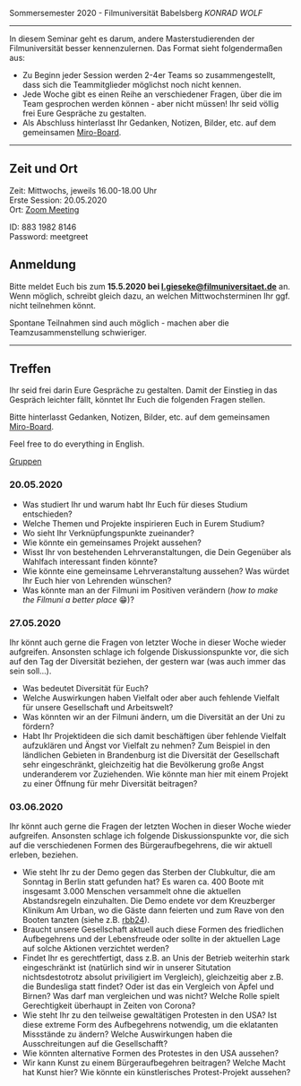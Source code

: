 Sommersemester 2020 - Filmuniversität Babelsberg *KONRAD WOLF*

---

In diesem Seminar geht es darum, andere Masterstudierenden der Filmuniversität besser kennenzulernen. Das Format sieht folgendermaßen aus:

- Zu Beginn jeder Session werden 2-4er Teams so zusammengestellt, dass sich die Teammitglieder möglichst noch nicht kennen.
- Jede Woche gibt es einen Reihe an verschiedener Fragen, über die im Team gesprochen werden können - aber nicht müssen! Ihr seid völlig frei Eure Gespräche zu gestalten.
- Als Abschluss hinterlasst Ihr Gedanken, Notizen, Bilder, etc. auf dem gemeinsamen [Miro-Board](https://miro.com/welcomeonboard/NHIGioq1QrUiKjM5QjdPXgtjg2Ql3iEpkD8bzQtTBvNW82WNil00YbHBVCITUZNq).

---

## Zeit und Ort

Zeit: Mittwochs, jeweils 16.00-18.00 Uhr  
Erste Session: 20.05.2020  
Ort: [Zoom Meeting](https://us02web.zoom.us/j/88319828146?pwd=OG1jY3MwQzlRdkdyNHVJZEtvR0UrUT09)    

ID: 883 1982 8146  
Password: meetgreet  

## Anmeldung

Bitte meldet Euch bis zum **15.5.2020 bei l.gieseke@filmuniversitaet.de** an. Wenn möglich, schreibt gleich dazu, an welchen Mittwochsterminen Ihr ggf. nicht teilnehmen könnt.  

Spontane Teilnahmen sind auch möglich - machen aber die Teamzusammenstellung schwieriger.

---

## Treffen

Ihr seid frei darin Eure Gespräche zu gestalten. Damit der Einstieg in das Gespräch leichter fällt, könntet Ihr Euch die folgenden Fragen stellen.

Bitte hinterlasst Gedanken, Notizen, Bilder, etc. auf dem gemeinsamen [Miro-Board](https://miro.com/welcomeonboard/NHIGioq1QrUiKjM5QjdPXgtjg2Ql3iEpkD8bzQtTBvNW82WNil00YbHBVCITUZNq).

Feel free to do everything in English.

[Gruppen](https://owncloud.gwdg.de/index.php/s/0ZipX9UM0OU96U3)

### 20.05.2020

* Was studiert Ihr und warum habt Ihr Euch für dieses Studium entschieden?
* Welche Themen und Projekte inspirieren Euch in Eurem Studium?
* Wo sieht Ihr Verknüpfungspunkte zueinander?
* Wie könnte ein gemeinsames Projekt aussehen?
* Wisst Ihr von bestehenden Lehrveranstaltungen, die Dein Gegenüber als Wahlfach interessant finden könnte?
* Wie könnte eine gemeinsame Lehrveranstaltung aussehen? Was würdet Ihr Euch hier von Lehrenden wünschen?
* Was könnte man an der Filmuni im Positiven verändern (*how to make the Filmuni a better place* 😁)?

### 27.05.2020

Ihr könnt auch gerne die Fragen von letzter Woche in dieser Woche wieder aufgreifen. Ansonsten schlage ich folgende Diskussionspunkte vor, die sich auf den Tag der Diversität beziehen, der gestern war (was auch immer das sein soll...).

* Was bedeutet Diversität für Euch?
* Welche Auswirkungen haben Vielfalt oder aber auch fehlende Vielfalt für unsere Gesellschaft und Arbeitswelt?
* Was könnten wir an der Filmuni ändern, um die Diversität an der Uni zu fördern?
* Habt Ihr Projektideen die sich damit beschäftigen über fehlende Vielfalt aufzuklären und Ängst vor Vielfalt zu nehmen? Zum Beispiel in den ländlichen Gebieten in Brandenburg ist die Diversität der Gesellschaft sehr eingeschränkt, gleichzeitig hat die Bevölkerung große Angst underanderem vor Zuziehenden. Wie könnte man hier mit einem Projekt zu einer Öffnung für mehr Diversität beitragen?

### 03.06.2020

Ihr könnt auch gerne die Fragen der letzten Wochen in dieser Woche wieder aufgreifen. Ansonsten schlage ich folgende Diskussionspunkte vor, die sich auf die verschiedenen Formen des Bürgeraufbegehrens, die wir aktuell erleben, beziehen.

* Wie steht Ihr zu der Demo gegen das Sterben der Clubkultur, die am Sonntag in Berlin statt gefunden hat? Es waren ca. 400 Boote mit insgesamt 3.000 Menschen versammelt ohne die aktuellen Abstandsregeln einzuhalten. Die Demo endete vor dem Kreuzberger Klinikum Am Urban, wo die Gäste dann feierten und zum Rave von den Booten tanzten (siehe z.B. [rbb24](https://www.rbb24.de/panorama/beitrag/2020/06/berlin-friedrichshain-kreuzberg-treptow-koepenick-3000-menschen-demo-schlauchboote-clubkultur-landwehrkanal.html)). 
* Braucht unsere Gesellschaft aktuell auch diese Formen des friedlichen Aufbegehrens und der Lebensfreude oder sollte in der aktuellen Lage auf solche Aktionen verzichtet werden?
* Findet Ihr es gerechtfertigt, dass z.B. an Unis der Betrieb weiterhin stark eingeschränkt ist (natürlich sind wir in unserer Situtation nichtsdestotrotz absolut priviligiert im Vergleich), gleichzeitig aber z.B. die Bundesliga statt findet? Oder ist das ein Vergleich von Äpfel und Birnen? Was darf man vergleichen und was nicht? Welche Rolle spielt Gerechtigkeit überhaupt in Zeiten von Corona?
* Wie steht Ihr zu den teilweise gewaltätigen Protesten in den USA? Ist diese extreme Form des Aufbegehrens notwendig, um die eklatanten Missstände zu ändern? Welche Auswirkungen haben die Ausschreitungen auf die Gesellschafft?
* Wie könnten alternative Formen des Protestes in den USA aussehen?
* Wir kann Kunst zu einem Bürgeraufbegehren beitragen? Welche Macht hat Kunst hier? Wie könnte ein künstlerisches Protest-Projekt aussehen?









